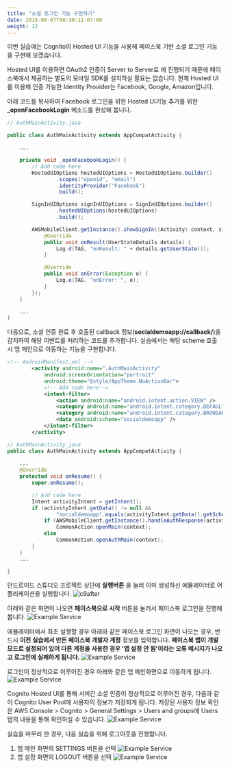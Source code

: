 ```yaml
---
title: "소셜 로그인 기능 구현하기"
date: 2018-08-07T08:30:11-07:00
weight: 12
---
```


이번 실습에는 Cognito의 Hosted UI 기능을 사용해 페이스북 기반 소셜 로그인 기능을 구현해 보겠습니다. 

Hosted UI를 이용하면 OAuth2 인증이 Server to Server로 에 진행되기 때문에 페이스북에서 제공하는 별도의 모바일 SDK를 설치하실 필요는 없습니다. 현재 Hosted UI를 이용해 인증 가능한 Identity Provider는 Facebook, Google, Amazon입니다.


아래 코드를 복사하여 Facebook 로그인을 위한 Hosted UI기능 추가를 위한 **_openFacebookLogin** 메소드를 완성해 봅니다.
```java
// AuthMainActivity.java

public class AuthMainActivity extends AppCompatActivity {

    ...

    private void _openFacebookLogin() {
        // Add code here
        HostedUIOptions hostedUIOptions = HostedUIOptions.builder()
                .scopes("openid", "email")
                .identityProvider("Facebook")
                .build();

        SignInUIOptions signInUIOptions = SignInUIOptions.builder()
                .hostedUIOptions(hostedUIOptions)
                .build();

        AWSMobileClient.getInstance().showSignIn((Activity) context, signInUIOptions, new Callback<UserStateDetails>() {
            @Override
            public void onResult(UserStateDetails details) {
                Log.d(TAG, "onResult: " + details.getUserState());
            }

            @Override
            public void onError(Exception e) {
                Log.e(TAG, "onError: ", e);
            }
        });
    }

    ...
}
```

다음으로, 소셜 인증 완료 후 호출된 callback 정보(**socialdemoapp://callback/**)을 감지하여 해당 이벤트를 처리하는 코드를 추가합니다. 실습에서는 해당 scheme 호출 시 앱 메인으로 이동하는 기능을 구현합니다.
```xml
<!-- AndroidManifest.xml -->
        <activity android:name=".AuthMainActivity"
            android:screenOrientation="portrait"
            android:theme="@style/AppTheme.NoActionBar">
            <!-- Add code here-->
            <intent-filter>
                <action android:name="android.intent.action.VIEW" />
                <category android:name="android.intent.category.DEFAULT" />
                <category android:name="android.intent.category.BROWSABLE" />
                <data android:scheme="socialdemoapp" />
            </intent-filter>
        </activity>
```

```java
// AuthMainActivity.java
public class AuthMainActivity extends AppCompatActivity {
    
    ...
    @Override
    protected void onResume() {
        super.onResume();

        // Add code here
        Intent activityIntent = getIntent();
        if (activityIntent.getData() != null &&
                "socialdemoapp".equals(activityIntent.getData().getScheme())) {
            if (AWSMobileClient.getInstance().handleAuthResponse(activityIntent))
                CommonAction.openMain(context);
            else
                CommonAction.openAuthMain(context);
        }
    }
    ...

}
```

안드로이드 스튜디오 프로젝트 상단에 **실행버튼** 을 눌러 이미 생성하신 에뮬레이터로 어플리케이션을 실행합니다.
![c9after](/images/run.png)

아래와 같은 화면이 나오면 **페이스북으로 시작** 버튼을 눌러서 페이스북 로그인을 진행해 봅니다.
![Example Service](/images/app-authmain.png)

에뮬레이터에서 최초 실행할 경우 아래와 같은 페이스북 로그인 화면이 나오는 경우, 반드시 **이전 실습에서 만든 페이스북 개발자 계정** 정보를 입력합니다. **페이스북 앱이 개발모드로 설정되어 있어 다른 계정을 사용한 경우 '앱 설정 안 됨'이라는 오류 메시지가 나오고 로그인에 실패하게 됩니다.**
![Example Service](/images/facebook-oauth2.png)

로그인이 정상적으로 이루어진 경우 아래와 같은 앱 메인화면으로 이동하게 됩니다.
![Example Service](/images/app-main-init.png)

Cognito Hosted UI를 통해 서버간 소셜 인증이 정상적으로 이루어진 경우, 다음과 같이 Cognito User Pool에 사용자의 정보가 저장되게 됩니다.
저장된 사용자 정보 확인은 AWS Console > Cognito > General Settings > Users and groups에 Users 탭의 내용을 통해 확인하실 수 있습니다.
![Example Service](/images/app-facebook-login-result.png)

실습을 마무리 한 경우, 다음 실습을 위해 로그아웃을 진행합니다.

1. 앱 메인 화면의 SETTINGS 버튼을 선택
![Example Service](/images/app-main-empty.png)
2. 앱 설정 화면의 LOGOUT 버튼을 선택
![Example Service](/images/app-settings.png)
